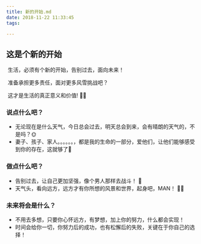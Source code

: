 ```yaml
---
title: 新的开始.md
date: 2018-11-22 11:33:45
tags:

---
```


## 这是个新的开始

​	生活，必须有个新的开始，告别过去，面向未来！

​	准备承担更多责任，面对更多风雪挑战吧？

​	这才是生活的真正意义和价值! 👏🏼

### 说点什么吧？

- 无论现在是什么天气，今日总会过去，明天总会到来，会有晴朗的天气的，不是吗？🌞
- 妻子、孩子、家人。。。。。。，都是我的生命的一部分，爱他们，让他们能够感受到你的存在，这就够了🌻

### 做点什么吧？

- 告别过去，让自己更加坚强，像个男人那样去战斗！ 🦖
- 天气头，看向远方，远方才有你所想的风景和世界，起身吧，MAN！ 💪🏽

### 未来将会是什么？

- 不用去多想，只要你心怀远方，有梦想，加上你的努力，什么都会实现！
- 时间会给你一切，你努力后的成功，也有松懈后的失败，关键在于你自己的选择！